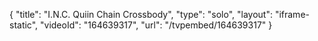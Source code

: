 {
    "title": "I.N.C. Quiin Chain Crossbody",
    "type": "solo",
    "layout": "iframe-static",
    "videoId": "164639317",
    "url": "\/tvpembed\/164639317"
}